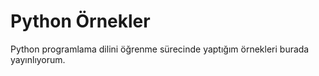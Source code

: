 # Python Örnekler

Python programlama dilini öğrenme sürecinde yaptığım örnekleri burada yayınlıyorum.
